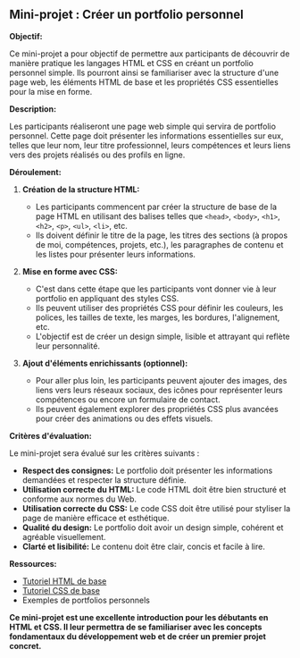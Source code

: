 ## Mini-projet : Créer un portfolio personnel

**Objectif:**

Ce mini-projet a pour objectif de permettre aux participants de découvrir de manière pratique les langages HTML et CSS en créant un portfolio personnel simple. Ils pourront ainsi se familiariser avec la structure d'une page web, les éléments HTML de base et les propriétés CSS essentielles pour la mise en forme.

**Description:**

Les participants réaliseront une page web simple qui servira de portfolio personnel. Cette page doit présenter les informations essentielles sur eux, telles que leur nom, leur titre professionnel, leurs compétences et leurs liens vers des projets réalisés ou des profils en ligne.

**Déroulement:**

1. **Création de la structure HTML:**
   * Les participants commencent par créer la structure de base de la page HTML en utilisant des balises telles que `<head>`, `<body>`, `<h1>`, `<h2>`, `<p>`, `<ul>`, `<li>`, etc.
   * Ils doivent définir le titre de la page, les titres des sections (à propos de moi, compétences, projets, etc.), les paragraphes de contenu et les listes pour présenter leurs informations.

2. **Mise en forme avec CSS:**
   * C'est dans cette étape que les participants vont donner vie à leur portfolio en appliquant des styles CSS.
   * Ils peuvent utiliser des propriétés CSS pour définir les couleurs, les polices, les tailles de texte, les marges, les bordures, l'alignement, etc.
   * L'objectif est de créer un design simple, lisible et attrayant qui reflète leur personnalité.

3. **Ajout d'éléments enrichissants (optionnel):**
   * Pour aller plus loin, les participants peuvent ajouter des images, des liens vers leurs réseaux sociaux, des icônes pour représenter leurs compétences ou encore un formulaire de contact.
   * Ils peuvent également explorer des propriétés CSS plus avancées pour créer des animations ou des effets visuels.

**Critères d'évaluation:**

Le mini-projet sera évalué sur les critères suivants :

* **Respect des consignes:** Le portfolio doit présenter les informations demandées et respecter la structure définie.
* **Utilisation correcte du HTML:** Le code HTML doit être bien structuré et conforme aux normes du Web.
* **Utilisation correcte du CSS:** Le code CSS doit être utilisé pour styliser la page de manière efficace et esthétique.
* **Qualité du design:** Le portfolio doit avoir un design simple, cohérent et agréable visuellement.
* **Clarté et lisibilité:** Le contenu doit être clair, concis et facile à lire.

**Ressources:**

* [Tutoriel HTML de base](https://www.w3schools.com/html/default.asp)
* [Tutoriel CSS de base](https://www.w3schools.com/css/default.asp)
* Exemples de portfolios personnels

**Ce mini-projet est une excellente introduction pour les débutants en HTML et CSS. Il leur permettra de se familiariser avec les concepts fondamentaux du développement web et de créer un premier projet concret.**
